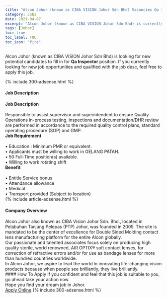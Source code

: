 ```yaml
---
title: "Alcon Johor (known as CIBA VISION Johor Sdn Bhd) Vacancies Qa Inspector" 
category: Jobs 
date: 2021-04-07 
excerpt: "Alcon Johor (known as CIBA VISION Johor Sdn Bhd) is currently looking for suitable person to fill in the Qa Inspector which based in Johor" 
tags: [Johor] 
toc: true 
toc_label: TOC 
toc_icon: "fire" 
--- 
```


<p>Alcon Johor (known as CIBA VISION Johor Sdn Bhd) is looking for new potential candidates to fill in for <b>Qa Inspector</b> position. If you currently looking for new job opportunities and qualified with the job desc, feel free to apply this job.
</p>{% include 300-adsense.html %} 
<div><div><h4>Job Description</h4></div><div><div><span><div><div><strong>Job Description</strong></div><div><br>Responsible to assist supervisor and superintendent to ensure Quality Operations in-process testing, inspections and documentation/DHR review are performed in accordance to the required quality control plans, standard operating procedure (SOP) and GMP.</div><div><strong>Job Requirement</strong></div><div><br>&#8226; Education : Minimum PMR or equivalent.<br>&#8226; Applicants must be willing to work in GELANG PATAH.<br>&#8226; 50 Full-Time position(s) available.<br>&#8226; Willing to work rotating shift</div><div><strong>Benefit</strong></div><div><br>&#8226; Entitle Service bonus<br>&#8226; Attendance allowance<br>&#8226; Medical<br>&#8226; Transport provided (Subject to location)</div></div></span></div></div></div> 
{% include article-adsense.html %} 
<div><div><h4>Company Overview</h4></div><div><div><span><div><div>
	Alcon Johor also known as CIBA Vision Johor Sdn. Bhd., located in Pelabuhan Tanjung Pelepas (PTP) Johor, was founded in 2005. The site is mandated to be the center of excellence for Double Sided Molding contact lens manufacturing platform for the entire Alcon globally.</div>
<div>
	Our passionate and talented associates focus solely on producing high quality sterile, world renowned, AIR OPTIX&#174; soft contact lenses, for correction of refractive errors and/or for use as bandage lenses for more than hundred countries worldwide.</div>
<div>
	In Alcon Johor, we aspire to lead the world in innovating life-changing vision products because when people see brilliantly, they live brilliantly.</div></div></span></div></div></div> 
#### How To Apply 
If you confident and feel that this job is suitable to you, go ahead take your action now. <br/> 
Hope you find your dream job in Johor. <br/> 
<a href="https://www.jobstreet.com.my/en/job/qa-inspector-4528754?jobId=jobstreet-my-job-4528754&" class="btn btn--info" target="_blank" rel="nofollow noopenner">Apply Online</a> 
{% include 300-adsense.html %} 